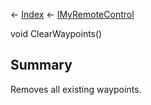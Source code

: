 ← [Index](Api-Index) ← [IMyRemoteControl](Sandbox.ModAPI.Ingame.IMyRemoteControl)

void ClearWaypoints()

## Summary

Removes all existing waypoints.

